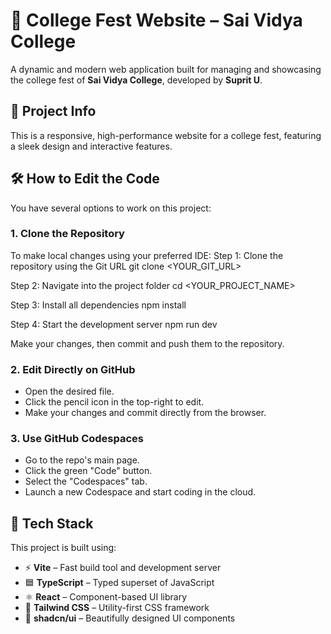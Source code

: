 # 🎉 College Fest Website – Sai Vidya College

A dynamic and modern web application built for managing and showcasing the college fest of **Sai Vidya College**, developed by **Suprit U**.

## 🚀 Project Info

This is a responsive, high-performance website for a college fest, featuring a sleek design and interactive features.

## 🛠 How to Edit the Code

You have several options to work on this project:

### 1. Clone the Repository

To make local changes using your preferred IDE:
Step 1: Clone the repository using the Git URL
git clone <YOUR_GIT_URL>

Step 2: Navigate into the project folder
cd <YOUR_PROJECT_NAME>

Step 3: Install all dependencies
npm install

Step 4: Start the development server
npm run dev

Make your changes, then commit and push them to the repository.

### 2. Edit Directly on GitHub

* Open the desired file.
* Click the pencil icon in the top-right to edit.
* Make your changes and commit directly from the browser.

### 3. Use GitHub Codespaces

* Go to the repo's main page.
* Click the green "Code" button.
* Select the "Codespaces" tab.
* Launch a new Codespace and start coding in the cloud.

## 🧰 Tech Stack

This project is built using:

* ⚡ **Vite** – Fast build tool and development server
* 🟦 **TypeScript** – Typed superset of JavaScript
* ⚛️ **React** – Component-based UI library
* 🎨 **Tailwind CSS** – Utility-first CSS framework
* 🧱 **shadcn/ui** – Beautifully designed UI components

